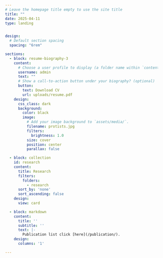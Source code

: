 ```yaml
---
# Leave the homepage title empty to use the site title
title: ""
date: 2025-04-11
type: landing


design:
  # Default section spacing
  spacing: "6rem"

sections:
  - block: resume-biography-3
    content:
      # Choose a user profile to display (a folder name within `content/authors/`)
      username: admin
      text: ""
      # Show a call-to-action button under your biography? (optional)
      button:
        text: Download CV
        url: uploads/resume.pdf
    design:
      css_class: dark
      background:
        color: black
        image:
          # Add your image background to `assets/media/`.
          filename: protists.jpg
          filters:
            brightness: 1.0
          size: cover
          position: center
          parallax: false

  - block: collection
    id: research
    content:
      title: Research
      filters:
        folders:
          - research
      sort_by: 'none'
      sort_ascending: false
    design:
      view: card

  - block: markdown
    content:
      title: ''
      subtitle: ''
      text: |-
        Publication list click [here](/publication/). 
    design:
      columns: '1'

---
```


